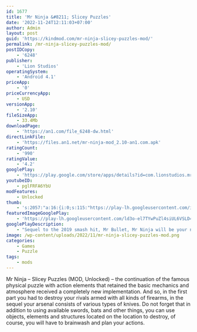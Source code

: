 ```yaml
---
id: 1677
title: 'Mr Ninja &#8211; Slicey Puzzles'
date: '2022-11-24T12:11:03+07:00'
author: Admin
layout: post
guid: 'https://kindmod.com/mr-ninja-slicey-puzzles-mod/'
permalink: /mr-ninja-slicey-puzzles-mod/
postIDCopy:
    - '6248'
publisher:
    - 'Lion Studios'
operatingSystem:
    - 'Android 4.1'
priceApp:
    - '0'
priceCurrencyApp:
    - USD
versionApp:
    - '2.10'
fileSizeApp:
    - 33.4Mb
downloadPage:
    - 'https://an1.com/file_6248-dw.html'
directLinkFile:
    - 'https://files.an1.net/mr-ninja-mod_2.10-an1.com.apk'
ratingCount:
    - '990'
ratingValue:
    - '4.2'
googlePlay:
    - 'https://play.google.com/store/apps/details?id=com.lionstudios.mrninja'
youtubeID:
    - pglFRFA6YbU
modFeatures:
    - Unlocked
thumb:
    - 's:2057:"a:16:{i:0;s:115:"https://play-lh.googleusercontent.com/iUYc32LyBTTH1uxRZ6HgOyZB9GI2REmAkXPtrhrulZpkugkvuKRcpOMBL98EHFooiRo=w526-h296";i:1;s:115:"https://play-lh.googleusercontent.com/jVPkeOBjvetJPo3ADIq93-nc-ayHXikApDDdTv22StyOiOw8Z_KJgnmbfH7T7D2M1eI=w526-h296";i:2;s:116:"https://play-lh.googleusercontent.com/eSxAOve0PwiQLda1aww9uLyno2acJhp8AOcm8XHVXIe1msanLDw_BrLtGV9GBTZvTmsS=w526-h296";i:3;s:114:"https://play-lh.googleusercontent.com/GTL-K4KudScmBb9H6lB0M_dNahv1wQseYOqeNSDWGJjWqYUG9tsFHSPIgwrOkYtk8Q=w526-h296";i:4;s:115:"https://play-lh.googleusercontent.com/HM7zq6qRC-nyJS7R6Sh0zGdElU9-d_oEeVJ0YL0QwVG87fKvLpI5jB88YD4-53x3sQI=w526-h296";i:5;s:115:"https://play-lh.googleusercontent.com/3kTCI1gl53u0_n6YbVG80NNBWkPOTs3fkLg10PEgXtVFZNVHnOhf4sRNC_zrpSrJJAA=w526-h296";i:6;s:114:"https://play-lh.googleusercontent.com/AbVwgmZRb6sUD75_UqOVptCKPvx80JRbdWRHFbeSEGbvPnWNRLrmuAVSGs_NLaSY8Q=w526-h296";i:7;s:114:"https://play-lh.googleusercontent.com/yVVqDOqwb3G41Qc8g_pZd486jioXbZTkdxt_erdD0sRTEIFGqiWDL6JrPCwIFqC-XQ=w526-h296";i:8;s:114:"https://play-lh.googleusercontent.com/hEgoBcVYSZNRavR-cJKGFL1hysYlNKGeSGJdwCpYCzb4sYsrASi2WzD-s9cS6lB1bQ=w526-h296";i:9;s:114:"https://play-lh.googleusercontent.com/6BQrD0SvUsHMFFv8sGZDRJUt4_cbzozdVMt33W7gWwWYbm6K2T1LmnWllLzsWIhQjQ=w526-h296";i:10;s:115:"https://play-lh.googleusercontent.com/fBsavuh-QCgb8ZaraT90ZOXo06WjW6tfbUT4GYxrOrFr0pe20bMuSaSY7JJhTrlUhRU=w526-h296";i:11;s:115:"https://play-lh.googleusercontent.com/Rxn8HYr6XIFYJzv9qd7IwAKkmHmzZDKxyyIyKV0vMFd0zlbq8fdEUsKHyELqfEXXQtg=w526-h296";i:12;s:115:"https://play-lh.googleusercontent.com/sm7N9PnxbIH9yvsbM00btuhaRU41kAmKijK57VR5ssserSKUc6_M7K_08njim-hrJKQ=w526-h296";i:13;s:115:"https://play-lh.googleusercontent.com/W4bebwATiGh9PilflAuK16zss8z-i-CNghuh9mj5eIDS78sCo1j0s99KN2ke-kjcv20=w526-h296";i:14;s:115:"https://play-lh.googleusercontent.com/HFFJTeEwTGMfflJUXR3ao_SgJBaDERyHhA8SCKDyeqw5SLEHEdZftDLIcAtLGibGocs=w526-h296";i:15;s:115:"https://play-lh.googleusercontent.com/GnML4Ozfq9Q8cZKJjsGUfQdvw1-sQRT6XNPigqVIk1aLeRDu3rr7sznLiU-fizFqwpw=w526-h296";}";'
featuredImageGooglePlay:
    - 'https://play-lh.googleusercontent.com/ld3o-el7TYwPuZl4siUL6VSLD4OBHcBblKqUMwY6DaR47wZGzYC9P58uLuYNlaBceSGy'
googlePlayDescription:
    - "Sequel to the 2019 smash hit, Mr Bullet, Mr Ninja will be your next great puzzle obsession! Replace your gun toting ways and equip a sword in this slash'em and dash’em puzzle experience! Swipe away and slice down the enemy spies, pirates, and zombies. This unique puzzle experience will test your creative thinking. Enemies have gotten smarter and will block your attacks. Do you have what it takes to solve them all?Use your brain in this unique puzzle game. You will need to outwit the enemies in order to make the killing blow! Travel to new levels, save hostages, and new unique weapons to battle your foes. Start your adventure now! The one thing you have to ask yourself is: can you do it in one slice?.1.    \tDestroy them all and save the world, again!."
image: /wp-content/uploads/2022/11/mr-ninja-slicey-puzzles-mod.png
categories:
    - Games
    - Puzzle
tags:
    - mods
---
```


Mr Ninja – Slicey Puzzles (MOD, Unlocked) – the continuation of the famous physical puzzle with action elements that retained the basic mechanics and atmosphere received a completely new implementation. And so, in the first part you had to destroy your rivals armed with all kinds of firearms, in the sequel your arsenal consists of various types of knives. Do not forget that in addition to using available swords, bats and other things, you can use objects, elements and structures located on the location to destroy, of course, you will have to brainwash and plan your actions.